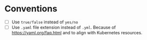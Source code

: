 # Conventions

- [ ] Use `true/false` instead of `yes/no`
- [ ] Use `.yaml` file extension instead of `.yml`. Because of https://yaml.org/faq.html and to align with Kubernetes resources.
